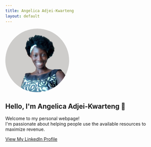 ```yaml
---
title: Angelica Adjei-Kwarteng
layout: default
---
```


<img src="Images/angelica.jpg" alt="Angelica's Profile Picture" width="200" style="border-radius: 100px;" />

## Hello, I'm Angelica Adjei-Kwarteng 👋

Welcome to my personal webpage!  
I'm passionate about helping people use the available resources to maximize revenue.

[View My LinkedIn Profile](https://www.linkedin.com/in/angelicaakwarteng/)


